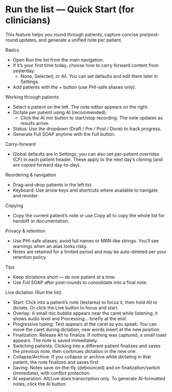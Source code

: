 # Run the list — Quick Start (for clinicians)

This feature helps you round through patients, capture concise pre/post-round updates, and generate a unified note per patient.

Basics
- Open Run the list from the main navigation.
- If it’s your first time today, choose how to carry forward content from yesterday:
  - None, Selected, or All. You can set defaults and edit them later in Settings.
- Add patients with the + button (use PHI-safe aliases only).

Working through patients
- Select a patient on the left. The note editor appears on the right.
- Dictate per patient using AI (recommended):
  - Click the AI mic button to start/stop recording. The note updates as results arrive.
- Status: Use the dropdown (Draft / Pre / Post / Done) to track progress.
- Generate Full SOAP anytime with the Full button.

Carry-forward
- Global defaults are in Settings; you can also set per-patient overrides (CF) in each patient header. These apply to the next day’s cloning (and are copied forward day-to-day).

Reordering & navigation
- Drag-and-drop patients in the left list.
- Keyboard: Use arrow keys and shortcuts where available to navigate and reorder.

Copying
- Copy the current patient’s note or use Copy all to copy the whole list for handoff or documentation.

Privacy & retention
- Use PHI-safe aliases; avoid full names or MRN-like strings. You’ll see warnings when an alias looks risky.
- Notes are retained for a limited period and may be auto-deleted per your retention policy.

Tips
- Keep dictations short — do one patient at a time.
- Use Full SOAP after post-rounds to consolidate into a final note.

Live dictation (Run the list)
- Start: Click into a patient’s note (textarea) to focus it, then hold Alt to dictate. Or click the Live button to focus and start.
- Overlay: A small mic bubble appears near the caret while listening; it shows audio level and Processing… briefly at the end.
- Progressive typing: Text appears at the caret as you speak. You can move the caret during dictation; new words insert at the new position.
- Finalization: Release Alt to finalize. If nothing was captured, a small toast appears. The note is saved immediately.
- Switching patients: Clicking into a different patient finalizes and saves the previous note, then continues dictation in the new one.
- Collapse/Archive: If you collapse or archive while dictating in that patient, the note finalizes and saves first.
- Saving: Notes save on-the-fly (debounced) and on finalization/switch (immediate), with conflict protection.
- AI separation: Alt/Live does transcription only. To generate AI-formatted notes, click the AI button.


